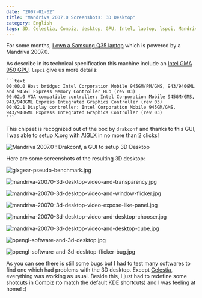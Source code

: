 ```yaml
---
date: "2007-01-02"
title: "Mandriva 2007.0 Screenshots: 3D Desktop"
category: English
tags: 3D, Celestia, Compiz, desktop, GPU, Intel, laptop, lspci, Mandriva, Samsung, X.org
---
```


For some months, [I own a Samsung Q35 laptop](https://kevin.deldycke.com/2006/10/samsung-q35-xic-5500-tiny-review-of-a-strong-compact-laptop/) which is powered by a Mandriva 2007.0.

As describe in its technical specification this machine include an [Intel GMA 950 GPU](https://en.wikipedia.org/wiki/Intel_GMA#GMA_950). `lspci` give us more details:

    ```text
    00:00.0 Host bridge: Intel Corporation Mobile 945GM/PM/GMS, 943/940GML and 945GT Express Memory Controller Hub (rev 03)
    00:02.0 VGA compatible controller: Intel Corporation Mobile 945GM/GMS, 943/940GML Express Integrated Graphics Controller (rev 03)
    00:02.1 Display controller: Intel Corporation Mobile 945GM/GMS, 943/940GML Express Integrated Graphics Controller (rev 03)
    ```

This chipset is recognized out of the box by `drakconf` and thanks to this GUI, I was able to setup X.org with [AIGLX](https://en.wikipedia.org/wiki/AIGLX) in no more than 2 clicks!

![Mandriva 2007.0 : Drakconf, a GUI to setup 3D Desktop](/uploads/2007/mandriva-20070-drakconf-3d-desktop-control-panel.png)

Here are some screenshots of the resulting 3D desktop:

![glxgear-pseudo-benchmark.jpg](/uploads/2007/glxgear-pseudo-benchmark.jpg)

![mandriva-20070-3d-desktop-video-and-transparency.jpg](/uploads/2007/mandriva-20070-3d-desktop-video-and-transparency.jpg)

![mandriva-20070-3d-desktop-video-and-window-flicker.jpg](/uploads/2007/mandriva-20070-3d-desktop-video-and-window-flicker.jpg)

![mandriva-20070-3d-desktop-video-expose-like-panel.jpg](/uploads/2007/mandriva-20070-3d-desktop-video-expose-like-panel.jpg)

![mandriva-20070-3d-desktop-video-and-desktop-chooser.jpg](/uploads/2007/mandriva-20070-3d-desktop-video-and-desktop-chooser.jpg)

![mandriva-20070-3d-desktop-video-and-desktop-cube.jpg](/uploads/2007/mandriva-20070-3d-desktop-video-and-desktop-cube.jpg)

![opengl-software-and-3d-desktop.jpg](/uploads/2007/opengl-software-and-3d-desktop.jpg)

![opengl-software-and-3d-desktop-flicker-bug.jpg](/uploads/2007/opengl-software-and-3d-desktop-flicker-bug.jpg)

As you can see there is still some bugs but I had to test many softwares to find one which had problems with the 3D desktop. Except [Celestia](https://www.shatters.net/celestia), everything was working as usual. Beside this, I just had to redefine some shotcuts in [Compiz](https://compiz.org) (to match the default KDE shortcuts) and I was feeling at home! :)
